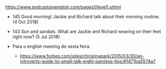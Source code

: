 #

https://www.podcastsinenglish.com/pages1/level1.shtml

- 145 Good morning! Jackie and Richard talk about their morning routine. (4 Oct 2018)
- 143 Sun and sandals. What are Jackie and Richard wearing on their feet right now? (5 Jul 2018)

- Para o english meeting de sexta feira:
  + https://www.forbes.com/sites/christinapark/2015/03/30/an-introverts-guide-to-small-talk-eight-painless-tips/#1471ba5574a7
